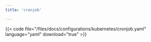 ```yaml
---
title: 'cronjob'

---
```


{{< code file="/files/docs/configurations/kubernetes/cronjob.yaml" language="yaml" download="true" >}}
